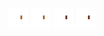 ![human dark right leg-2](../share/lair/human_dark_right_leg/human_dark_right_leg-2.png)
![human dark right leg-1](../share/lair/human_dark_right_leg/human_dark_right_leg-1.png)
![human dark right leg-4](../share/lair/human_dark_right_leg/human_dark_right_leg-4.png)
![human dark right leg-3](../share/lair/human_dark_right_leg/human_dark_right_leg-3.png)
